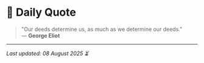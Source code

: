 # 📜 Daily Quote

> "Our deeds determine us, as much as we determine our deeds."  
> — **George Eliot**

---

_Last updated: 08 August 2025 ⏳_
